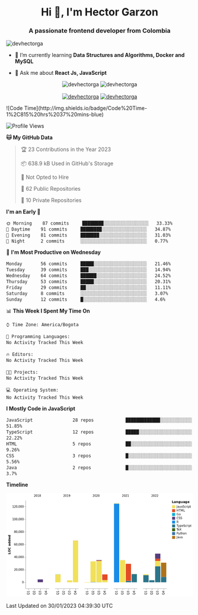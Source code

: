 <h1 align="center">Hi 👋, I'm Hector Garzon</h1>
<h3 align="center">A passionate frontend developer from Colombia</h3>

<p align="left"> <img src="https://komarev.com/ghpvc/?username=devhectorga" alt="devhectorga" /> </p>

- 🌱 I’m currently learning **Data Structures and Algorithms, Docker and MySQL**

- 💬 Ask me about **React Js, JavaScript**

<p align="center"> <img src="https://github-readme-stats.vercel.app/api?username=devhectorga&count_private=true&show_icons=true" alt="devhectorga" /> <img src="https://github-readme-stats.vercel.app/api/top-langs/?username=devhectorga&layout=compact" alt="devhectorga" /></p>

<p align="center">
<a href="https://twitter.com/devhectorga" target="blank"><img align="center" src="https://cdn.jsdelivr.net/npm/simple-icons@3.0.1/icons/twitter.svg" alt="devhectorga" height="20" width="20" /></a>
<a href="https://linkedin.com/in/devhectorga" target="blank"><img align="center" src="https://cdn.jsdelivr.net/npm/simple-icons@3.0.1/icons/linkedin.svg" alt="devhectorga" height="20" width="20" /></a>
</p>
<!--START_SECTION:waka-->
![Code Time](http://img.shields.io/badge/Code%20Time-1%2C815%20hrs%2037%20mins-blue)

![Profile Views](http://img.shields.io/badge/Profile%20Views-0-blue)

**🐱 My GitHub Data** 

> 🏆 23 Contributions in the Year 2023
 > 
> 📦 638.9 kB Used in GitHub's Storage 
 > 
> 🚫 Not Opted to Hire
 > 
> 📜 62 Public Repositories 
 > 
> 🔑 10 Private Repositories  
 > 
**I'm an Early 🐤** 

```text
🌞 Morning    87 commits     ████████░░░░░░░░░░░░░░░░░   33.33% 
🌆 Daytime    91 commits     ████████░░░░░░░░░░░░░░░░░   34.87% 
🌃 Evening    81 commits     ███████░░░░░░░░░░░░░░░░░░   31.03% 
🌙 Night      2 commits      ░░░░░░░░░░░░░░░░░░░░░░░░░   0.77%

```
📅 **I'm Most Productive on Wednesday** 

```text
Monday       56 commits     █████░░░░░░░░░░░░░░░░░░░░   21.46% 
Tuesday      39 commits     ███░░░░░░░░░░░░░░░░░░░░░░   14.94% 
Wednesday    64 commits     ██████░░░░░░░░░░░░░░░░░░░   24.52% 
Thursday     53 commits     █████░░░░░░░░░░░░░░░░░░░░   20.31% 
Friday       29 commits     ██░░░░░░░░░░░░░░░░░░░░░░░   11.11% 
Saturday     8 commits      ░░░░░░░░░░░░░░░░░░░░░░░░░   3.07% 
Sunday       12 commits     █░░░░░░░░░░░░░░░░░░░░░░░░   4.6%

```


📊 **This Week I Spent My Time On** 

```text
⌚︎ Time Zone: America/Bogota

💬 Programming Languages: 
No Activity Tracked This Week

🔥 Editors: 
No Activity Tracked This Week

🐱‍💻 Projects: 
No Activity Tracked This Week

💻 Operating System: 
No Activity Tracked This Week

```

**I Mostly Code in JavaScript** 

```text
JavaScript               28 repos            █████████████░░░░░░░░░░░░   51.85% 
TypeScript               12 repos            █████░░░░░░░░░░░░░░░░░░░░   22.22% 
HTML                     5 repos             ██░░░░░░░░░░░░░░░░░░░░░░░   9.26% 
CSS                      3 repos             █░░░░░░░░░░░░░░░░░░░░░░░░   5.56% 
Java                     2 repos             █░░░░░░░░░░░░░░░░░░░░░░░░   3.7%

```


**Timeline**

![Chart not found](https://raw.githubusercontent.com/devHectorGa/devHectorGa/master/charts/bar_graph.png) 


 Last Updated on 30/01/2023 04:39:30 UTC
<!--END_SECTION:waka-->
